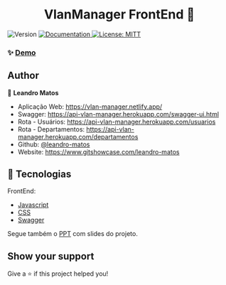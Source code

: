<h1 align="center">VlanManager FrontEnd 👋</h1>
<p>
  <img alt="Version" src="https://img.shields.io/badge/version-1.0.1-blue.svg?cacheSeconds=2592000" />
  <a href="https://github.com/leandro-matos/springboot-artistas" target="_blank">
    <img alt="Documentation" src="https://img.shields.io/badge/documentation-yes-brightgreen.svg" />
  </a>
  <a href="#" target="_blank">
    <img alt="License: MITT" src="https://img.shields.io/badge/License-MITT-yellow.svg" />
  </a>
</p>

### ✨ [Demo](https://vlan-manager.netlify.app)

## Author

👤 **Leandro Matos**

* Aplicação Web: https://vlan-manager.netlify.app/
* Swagger: https://api-vlan-manager.herokuapp.com/swagger-ui.html
* Rota - Usuários: https://api-vlan-manager.herokuapp.com/usuarios
* Rota - Departamentos: https://api-vlan-manager.herokuapp.com/departamentos
* Github: [@leandro-matos](https://github.com/leandro-matos)
* Website: https://www.gitshowcase.com/leandro-matos

## 🚀  Tecnologias
FrontEnd:
-	[Javascript](https://www.javascript.com/)
-	[CSS](https://www.w3schools.com/css/)
-	[Swagger](https://getbootstrap.com/)

Segue também o [PPT](https://github.com/leandro-matos/springboot-vlan-manager-frontend/blob/master/VLANMANAGER_V3.pptx) com slides do projeto.

## Show your support
Give a ⭐️ if this project helped you!
